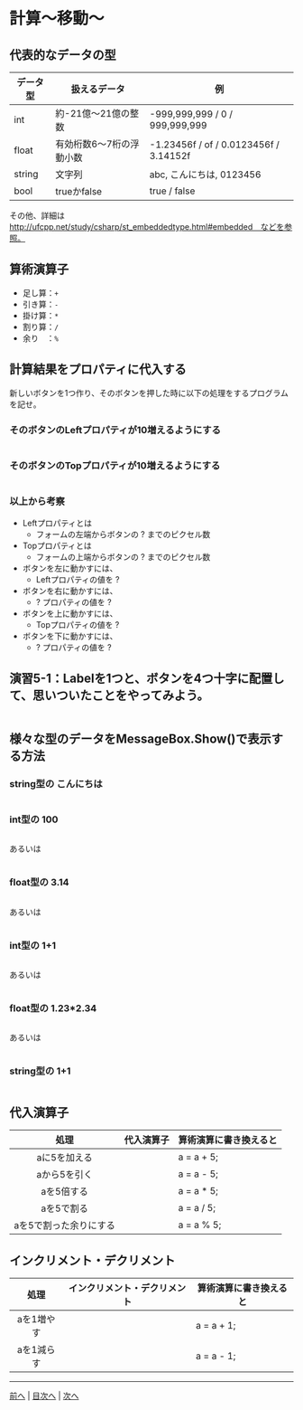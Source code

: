 # 計算～移動～

## 代表的なデータの型

|データ型|扱えるデータ|例|
|-------|-----------|--|
|int    |約-21億～21億の整数|-999,999,999 / 0 / 999,999,999|
|float  |有効桁数6～7桁の浮動小数|-1.23456f / of / 0.0123456f / 3.14152f|
|string |文字列|abc, こんにちは, 0123456|
|bool   |trueかfalse|true / false|

その他、詳細は http://ufcpp.net/study/csharp/st_embeddedtype.html#embedded　などを参照。

## 算術演算子

- 足し算：`+`
- 引き算：`-`
- 掛け算：`*`
- 割り算：`/`
- 余り　：`%`

## 計算結果をプロパティに代入する

新しいボタンを1つ作り、そのボタンを押した時に以下の処理をするプログラムを記せ。

### そのボタンのLeftプロパティが10増えるようにする

```cs

```

### そのボタンのTopプロパティが10増えるようにする

```cs

```

### 以上から考察

- Leftプロパティとは
  - フォームの左端からボタンの ? までのピクセル数
- Topプロパティとは
  - フォームの上端からボタンの ? までのピクセル数
- ボタンを左に動かすには、
  - Leftプロパティの値を ?
- ボタンを右に動かすには、
  - ? プロパティの値を ?
- ボタンを上に動かすには、
  - Topプロパティの値を ?
- ボタンを下に動かすには、
  - ? プロパティの値を ?

## 演習5-1：Labelを1つと、ボタンを4つ十字に配置して、思いついたことをやってみよう。

```cs

```

## 様々な型のデータをMessageBox.Show()で表示する方法

### string型の こんにちは

```cs

```

### int型の 100

```cs

```

あるいは

```cs

```

### float型の 3.14

```cs

```

あるいは

```cs

```

### int型の 1+1

```cs

```

あるいは

```cs

```

### float型の 1.23*2.34

```cs

```

あるいは

```cs

```

### string型の 1+1

```cs

```

## 代入演算子

|処理                   |代入演算子|算術演算に書き換えると|
|:---------------------:|---------|-------------------|
|aに5を加える           |         |a = a + 5;         |
|aから5を引く           |         |a = a - 5;         |
|aを5倍する             |         |a = a * 5;         |
|aを5で割る             |         |a = a / 5;         |
|aを5で割った余りにする |         |a = a % 5;         |

## インクリメント・デクリメント

|処理      |インクリメント・デクリメント|算術演算に書き換えると|
|:-------:|--------------------------|----------------------|
|aを1増やす|                         |a = a + 1;            |		
|aを1減らす|	                     |a = a - 1;            |

---

[前へ](04.md) | [目次へ](README.md#%E7%9B%AE%E6%AC%A1) | [次へ](06.md)
